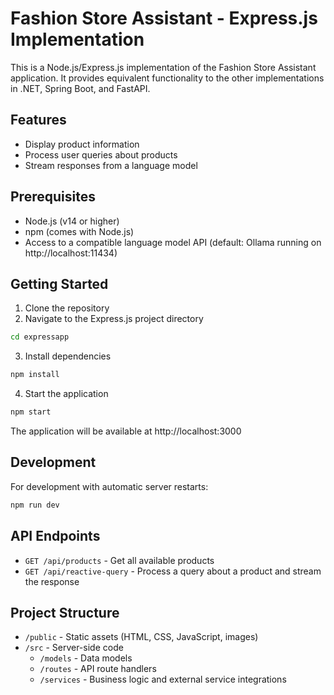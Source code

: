 # Fashion Store Assistant - Express.js Implementation

This is a Node.js/Express.js implementation of the Fashion Store Assistant application. It provides equivalent functionality to the other implementations in .NET, Spring Boot, and FastAPI.

## Features

- Display product information
- Process user queries about products
- Stream responses from a language model

## Prerequisites

- Node.js (v14 or higher)
- npm (comes with Node.js)
- Access to a compatible language model API (default: Ollama running on http://localhost:11434)

## Getting Started

1. Clone the repository
2. Navigate to the Express.js project directory

```bash
cd expressapp
```

3. Install dependencies

```bash
npm install
```

4. Start the application

```bash
npm start
```

The application will be available at http://localhost:3000

## Development

For development with automatic server restarts:

```bash
npm run dev
```

## API Endpoints

- `GET /api/products` - Get all available products
- `GET /api/reactive-query` - Process a query about a product and stream the response

## Project Structure

- `/public` - Static assets (HTML, CSS, JavaScript, images)
- `/src` - Server-side code
  - `/models` - Data models
  - `/routes` - API route handlers
  - `/services` - Business logic and external service integrations